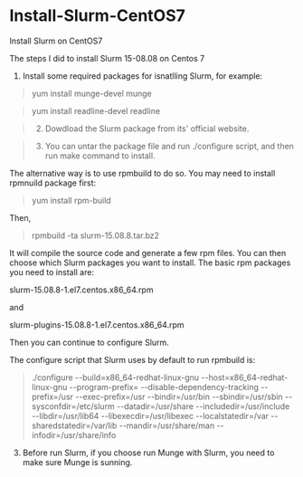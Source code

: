# Install-Slurm-CentOS7
Install Slurm on CentOS7

The steps I did to install Slurm 15-08.08 on Centos 7

1. Install some required packages for isnatlling Slurm, for example:

>yum install munge-devel munge

>yum install readline-devel readline

>2. Dowdload the Slurm package from its' official website.

>3. You can untar the package file and run ./configure script, and then run make command to install.

The alternative way is to use rpmbuild to do so. You may need to install rpmnuild package first:

>yum install rpm-build

Then,

>rpmbuild -ta  slurm-15.08.8.tar.bz2 

It will compile the source code and generate a few rpm files. You can then choose which Slurm packages you want to install. The basic rpm packages you need to install are:

slurm-15.08.8-1.el7.centos.x86_64.rpm

and

slurm-plugins-15.08.8-1.el7.centos.x86_64.rpm

Then you can continue to configure Slurm.

The configure script that Slurm uses by default to run rpmbuild is:

>./configure --build=x86_64-redhat-linux-gnu --host=x86_64-redhat-linux-gnu --program-prefix= --disable-dependency-tracking --prefix=/usr --exec-prefix=/usr --bindir=/usr/bin --sbindir=/usr/sbin --sysconfdir=/etc/slurm --datadir=/usr/share --includedir=/usr/include --libdir=/usr/lib64 --libexecdir=/usr/libexec --localstatedir=/var --sharedstatedir=/var/lib --mandir=/usr/share/man --infodir=/usr/share/info

3. Before run Slurm, if you choose run Munge with Slurm, you need to make sure Munge is sunning.


